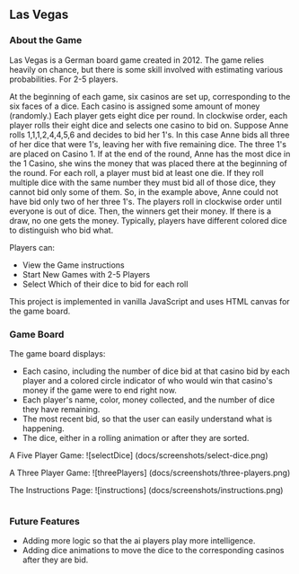 ## Las Vegas

[Las Vegas Link]: https://chloejchou.github.io/orbit/

### About the Game

Las Vegas is a German board game created in 2012. The game relies heavily on chance, but there is some skill involved with estimating various probabilities. For 2-5 players.

At the beginning of each game, six casinos are set up, corresponding to the six faces of a dice. Each casino is assigned some amount of money (randomly.) Each player gets eight dice per round. In clockwise order, each player rolls their eight dice and selects one casino to bid on. Suppose Anne rolls 1,1,1,2,4,4,5,6 and decides to bid her 1's. In this case Anne bids all three of her dice that were 1's, leaving her with five remaining dice. The three 1's are placed on Casino 1. If at the end of the round, Anne has the most dice in the 1 Casino, she wins the money that was placed there at the beginning of the round. For each roll, a player must bid at least one die. If they roll multiple dice with the same number they must bid all of those dice, they cannot bid only some of them. So, in the example above, Anne could not have bid only two of her three 1's. The players roll in clockwise order until everyone is out of dice. Then, the winners get their money. If there is a draw, no one gets the money. Typically, players have different colored dice to distinguish who bid what.



Players can:

* View the Game instructions
* Start New Games with 2-5 Players
* Select Which of their dice to bid for each roll

This project is implemented in vanilla JavaScript and uses HTML canvas for the game board.

### Game Board

The game board displays:

* Each casino, including the number of dice bid at that casino bid by each player and a colored circle indicator of who would win that casino's money if the game were to end right now.
* Each player's name, color, money collected, and the number of dice they have remaining.
* The most recent bid, so that the user can easily understand what is happening.
* The dice, either in a rolling animation or after they are sorted.

A Five Player Game:
![selectDice] (docs/screenshots/select-dice.png)

A Three Player Game:
![threePlayers] (docs/screenshots/three-players.png)

The Instructions Page:
![instructions] (docs/screenshots/instructions.png)

```js

```


### Future Features
* Adding more logic so that the ai players play more intelligence.
* Adding dice animations to move the dice to the corresponding casinos after they are bid.
